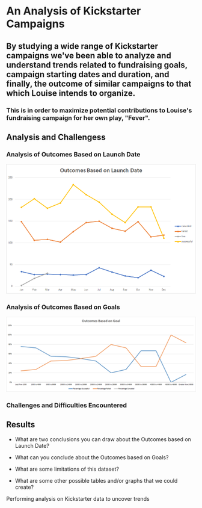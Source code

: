 # An Analysis of Kickstarter Campaigns

## By studying a wide range of Kickstarter campaigns we've been able to analyze and understand trends related to fundraising goals, campaign starting dates and duration, and finally, the outcome of similar campaigns to that which Louise intends to organize.  

### This is in order to maximize potential contributions to Louise's fundraising campaign for her own play, "Fever".    

## Analysis and Challengess

### Analysis of Outcomes Based on Launch Date
![Outcomes_Based_on_Launch_Date.png](https://github.com/frostbrosracing/kickstarter-analysis/blob/main/Resources/Outcomes_Based_on_Launch_Date.png)

### Analysis of Outcomes Based on Goals
![Outcomes_vs_Goals.png](https://github.com/frostbrosracing/kickstarter-analysis/blob/main/Resources/Outcomes_vs_Goals.png)

### Challenges and Difficulties Encountered

## Results

- What are two conclusions you can draw about the Outcomes based on Launch Date?

- What can you conclude about the Outcomes based on Goals?

- What are some limitations of this dataset?

- What are some other possible tables and/or graphs that we could create?

Performing analysis on Kickstarter data to uncover trends


